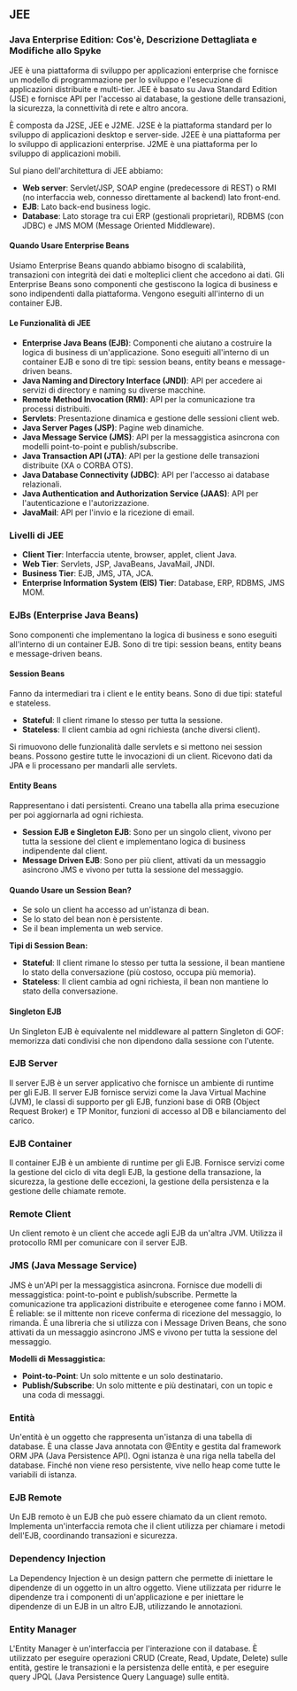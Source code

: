 ## JEE

### Java Enterprise Edition: Cos'è, Descrizione Dettagliata e Modifiche allo Spyke

JEE è una piattaforma di sviluppo per applicazioni enterprise che fornisce un modello di programmazione per lo sviluppo e l'esecuzione di applicazioni distribuite e multi-tier. JEE è basato su Java Standard Edition (JSE) e fornisce API per l'accesso ai database, la gestione delle transazioni, la sicurezza, la connettività di rete e altro ancora.

È composta da J2SE, JEE e J2ME. J2SE è la piattaforma standard per lo sviluppo di applicazioni desktop e server-side. J2EE è una piattaforma per lo sviluppo di applicazioni enterprise. J2ME è una piattaforma per lo sviluppo di applicazioni mobili.

Sul piano dell'architettura di JEE abbiamo:

- **Web server**: Servlet/JSP, SOAP engine (predecessore di REST) o RMI (no interfaccia web, connesso direttamente al backend) lato front-end.
- **EJB**: Lato back-end business logic.
- **Database**: Lato storage tra cui ERP (gestionali proprietari), RDBMS (con JDBC) e JMS MOM (Message Oriented Middleware).

#### Quando Usare Enterprise Beans

Usiamo Enterprise Beans quando abbiamo bisogno di scalabilità, transazioni con integrità dei dati e molteplici client che accedono ai dati. Gli Enterprise Beans sono componenti che gestiscono la logica di business e sono indipendenti dalla piattaforma. Vengono eseguiti all'interno di un container EJB.

#### Le Funzionalità di JEE

- **Enterprise Java Beans (EJB)**: Componenti che aiutano a costruire la logica di business di un'applicazione. Sono eseguiti all'interno di un container EJB e sono di tre tipi: session beans, entity beans e message-driven beans.
- **Java Naming and Directory Interface (JNDI)**: API per accedere ai servizi di directory e naming su diverse macchine.
- **Remote Method Invocation (RMI)**: API per la comunicazione tra processi distribuiti.
- **Servlets**: Presentazione dinamica e gestione delle sessioni client web.
- **Java Server Pages (JSP)**: Pagine web dinamiche.
- **Java Message Service (JMS)**: API per la messaggistica asincrona con modelli point-to-point e publish/subscribe.
- **Java Transaction API (JTA)**: API per la gestione delle transazioni distribuite (XA o CORBA OTS).
- **Java Database Connectivity (JDBC)**: API per l'accesso ai database relazionali.
- **Java Authentication and Authorization Service (JAAS)**: API per l'autenticazione e l'autorizzazione.
- **JavaMail**: API per l'invio e la ricezione di email.

### Livelli di JEE

- **Client Tier**: Interfaccia utente, browser, applet, client Java.
- **Web Tier**: Servlets, JSP, JavaBeans, JavaMail, JNDI.
- **Business Tier**: EJB, JMS, JTA, JCA.
- **Enterprise Information System (EIS) Tier**: Database, ERP, RDBMS, JMS MOM.

### EJBs (Enterprise Java Beans)

Sono componenti che implementano la logica di business e sono eseguiti all'interno di un container EJB. Sono di tre tipi: session beans, entity beans e message-driven beans.

#### Session Beans

Fanno da intermediari tra i client e le entity beans. Sono di due tipi: stateful e stateless.

- **Stateful**: Il client rimane lo stesso per tutta la sessione.
- **Stateless**: Il client cambia ad ogni richiesta (anche diversi client).

Si rimuovono delle funzionalità dalle servlets e si mettono nei session beans. Possono gestire tutte le invocazioni di un client. Ricevono dati da JPA e li processano per mandarli alle servlets.

#### Entity Beans

Rappresentano i dati persistenti. Creano una tabella alla prima esecuzione per poi aggiornarla ad ogni richiesta.

- **Session EJB e Singleton EJB**: Sono per un singolo client, vivono per tutta la sessione del client e implementano logica di business indipendente dal client.
- **Message Driven EJB**: Sono per più client, attivati da un messaggio asincrono JMS e vivono per tutta la sessione del messaggio.

#### Quando Usare un Session Bean?

- Se solo un client ha accesso ad un'istanza di bean.
- Se lo stato del bean non è persistente.
- Se il bean implementa un web service.

**Tipi di Session Bean:**

- **Stateful**: Il client rimane lo stesso per tutta la sessione, il bean mantiene lo stato della conversazione (più costoso, occupa più memoria).
- **Stateless**: Il client cambia ad ogni richiesta, il bean non mantiene lo stato della conversazione.

#### Singleton EJB

Un Singleton EJB è equivalente nel middleware al pattern Singleton di GOF: memorizza dati condivisi che non dipendono dalla sessione con l'utente.

### EJB Server

Il server EJB è un server applicativo che fornisce un ambiente di runtime per gli EJB. Il server EJB fornisce servizi come la Java Virtual Machine (JVM), le classi di supporto per gli EJB, funzioni base di ORB (Object Request Broker) e TP Monitor, funzioni di accesso al DB e bilanciamento del carico.

### EJB Container

Il container EJB è un ambiente di runtime per gli EJB. Fornisce servizi come la gestione del ciclo di vita degli EJB, la gestione della transazione, la sicurezza, la gestione delle eccezioni, la gestione della persistenza e la gestione delle chiamate remote.

### Remote Client

Un client remoto è un client che accede agli EJB da un'altra JVM. Utilizza il protocollo RMI per comunicare con il server EJB.

### JMS (Java Message Service)

JMS è un'API per la messaggistica asincrona. Fornisce due modelli di messaggistica: point-to-point e publish/subscribe. Permette la comunicazione tra applicazioni distribuite e eterogenee come fanno i MOM. È reliable: se il mittente non riceve conferma di ricezione del messaggio, lo rimanda. È una libreria che si utilizza con i Message Driven Beans, che sono attivati da un messaggio asincrono JMS e vivono per tutta la sessione del messaggio.

**Modelli di Messaggistica:**

- **Point-to-Point**: Un solo mittente e un solo destinatario.
- **Publish/Subscribe**: Un solo mittente e più destinatari, con un topic e una coda di messaggi.

### Entità

Un'entità è un oggetto che rappresenta un'istanza di una tabella di database. È una classe Java annotata con @Entity e gestita dal framework ORM JPA (Java Persistence API). Ogni istanza è una riga nella tabella del database. Finché non viene reso persistente, vive nello heap come tutte le variabili di istanza.

### EJB Remote

Un EJB remoto è un EJB che può essere chiamato da un client remoto. Implementa un'interfaccia remota che il client utilizza per chiamare i metodi dell'EJB, coordinando transazioni e sicurezza.

### Dependency Injection

La Dependency Injection è un design pattern che permette di iniettare le dipendenze di un oggetto in un altro oggetto. Viene utilizzata per ridurre le dipendenze tra i componenti di un'applicazione e per iniettare le dipendenze di un EJB in un altro EJB, utilizzando le annotazioni.

### Entity Manager

L'Entity Manager è un'interfaccia per l'interazione con il database. È utilizzato per eseguire operazioni CRUD (Create, Read, Update, Delete) sulle entità, gestire le transazioni e la persistenza delle entità, e per eseguire query JPQL (Java Persistence Query Language) sulle entità.
